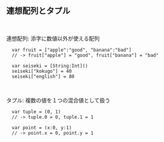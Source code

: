 ##  連想配列とタプル

<br>

連想配列: 添字に数値以外が使える配列

```
  var fruit = ["apple":"good", "banana":"bad"]
  // -> fruit["apple"] = "good", fruit["banana"] = "bad"

  var seiseki = [String:Int]()
  seiseki["kokugo"] = 40
  seiseki["english"] = 80

```

<br>

タプル: 複数の値を１つの混合値として扱う

```
  var tuple = (0, 1)
  // -> tuple.0 = 0, tuple.1 = 1

  var point = (x:0, y:1)
  // -> point.x = 0, point.y = 1
```